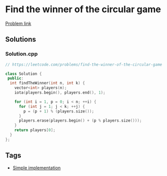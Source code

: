 # Find the winner of the circular game

[Problem link](https://leetcode.com/problems/find-the-winner-of-the-circular-game)

## Solutions


### Solution.cpp
```cpp
// https://leetcode.com/problems/find-the-winner-of-the-circular-game

class Solution {
 public:
  int findTheWinner(int n, int k) {
    vector<int> players(n);
    iota(players.begin(), players.end(), 1);

    for (int i = 1, p = 0; i < n; ++i) {
      for (int j = 1; j < k; ++j) {
        p = (p + 1) % (players.size());
      }
      players.erase(players.begin() + (p % players.size()));
    }
    return players[0];
  }
};
```
## Tags

* [Simple implementation](/Collections/simple-implementation.md#simple-implementation)
